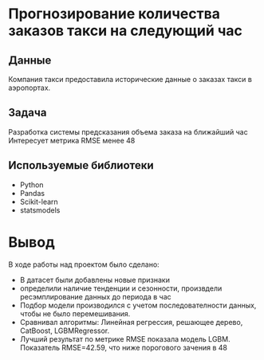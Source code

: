 # Прогнозирование количества заказов такси на следующий час


## Данные

Компания такси предоставила исторические данные о заказах такси в аэропортах.

## Задача

Разработка системы предсказания объема заказа на ближайший час 
Интересует метрика RMSE менее 48
 

## Используемые библиотеки

- Python
- Pandas
- Scikit-learn
- statsmodels

# Вывод
В ходе работы над проектом было сделано:

- В датасет были добавлены новые признаки
- определили наличие тенденции и сезонности, произвдели ресэмплирование данных до периода в час
- Подбор модели производился с учетом последователности данных, чтобы не было перемешивания.
- Сравнивал алгоритмы: Линейная регрессия, решающее дерево, CatBoost, LGBMRegressor. 
- Лучший результат  по метрике RMSE показала модель LGBM. Показатель RMSE=42.59, что ниже порогового зачения в 48